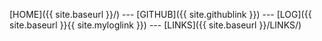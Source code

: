 [HOME]({{ site.baseurl }}/) --- [GITHUB]({{ site.githublink }}) --- [LOG]({{ site.baseurl }}{{ site.myloglink }}) --- [LINKS]({{ site.baseurl }}/LINKS/)
